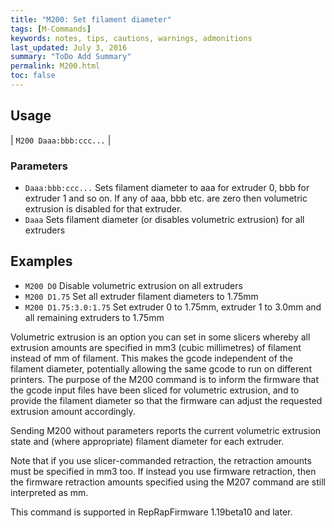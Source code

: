 ```yaml
---
title: "M200: Set filament diameter" 
tags: [M-Commands]
keywords: notes, tips, cautions, warnings, admonitions
last_updated: July 3, 2016
summary: "ToDo Add Summary"
permalink: M200.html
toc: false
---
```



## Usage ##

| `M200 Daaa:bbb:ccc...` |

### Parameters ###

+ `Daaa:bbb:ccc...` Sets filament diameter to aaa for extruder 0, bbb for extruder 1 and so on. If any of aaa, bbb etc. are zero then volumetric extrusion is disabled for that extruder.
+ `Daaa` Sets filament diameter (or disables volumetric extrusion) for all extruders

## Examples ##

+ `M200 D0` Disable volumetric extrusion on all extruders
+ `M200 D1.75` Set all extruder filament diameters to 1.75mm
+ `M200 D1.75:3.0:1.75` Set extruder 0 to 1.75mm, extruder 1 to 3.0mm and all remaining extruders to 1.75mm

Volumetric extrusion is an option you can set in some slicers whereby all extrusion amounts are specified in mm3 (cubic millimetres) of filament instead of mm of filament. This makes the gcode independent of the filament diameter, potentially allowing the same gcode to run on different printers. The purpose of the M200 command is to inform the firmware that the gcode input files have been sliced for volumetric extrusion, and to provide the filament diameter so that the firmware can adjust the requested extrusion amount accordingly.

Sending M200 without parameters reports the current volumetric extrusion state and (where appropriate) filament diameter for each extruder.

Note that if you use slicer-commanded retraction, the retraction amounts must be specified in mm3 too. If instead you use firmware retraction, then the firmware retraction amounts specified using the M207 command are still interpreted as mm.

This command is supported in RepRapFirmware 1.19beta10 and later.
